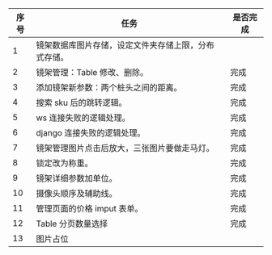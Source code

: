 | 序号 | 任务                                                 | 是否完成 |
| ---- | ---------------------------------------------------- | -------- |
| 1    | 镜架数据库图片存储，设定文件夹存储上限，分布式存储。 |          |
| 2    | 镜架管理：Table 修改、删除。                         | 完成     |
| 3    | 添加镜架新参数：两个桩头之间的距离。                 | 完成     |
| 4    | 搜索 sku 后的跳转逻辑。                              | 完成     |
| 5    | ws 连接失败的逻辑处理。                              | 完成     |
| 6    | django 连接失败的逻辑处理。                          | 完成     |
| 7    | 镜架管理图片点击后放大，三张图片要做走马灯。         | 完成     |
| 8    | 锁定改为称重。                                       | 完成     |
| 9    | 镜架详细参数加单位。                                 | 完成     |
| 10   | 摄像头顺序及辅助线。                                 | 完成     |
| 11   | 管理页面的价格 imput 表单。                          | 完成     |
| 12   | Table 分页数量选择                                   | 完成     |
| 13   | 图片占位                                             |          |
